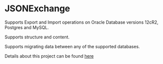 # JSONExchange
Supports Export and Import operations on Oracle Database versions 12cR2, Postgres and MySQL.

Supports structure and content.

Supports migrating data between any of the supported databases.

Details about this project can be found [here](http://markddrake.github.io/JSONExchange/docs)

